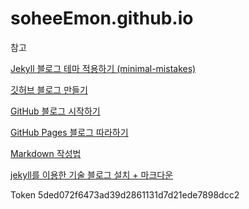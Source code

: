 # soheeEmon.github.io


참고


[Jekyll 블로그 테마 적용하기 (minimal-mistakes)](https://junhobaik.github.io/jekyll-apply-theme/)

[깃허브 블로그 만들기](https://velog.io/@shg4821?tag=%EA%B9%83%ED%97%88%EB%B8%8C)

[GitHub 블로그 시작하기](https://honbabzone.com/jekyll/start-gitHubBlog/)

[GitHub Pages 블로그 따라하기](https://devinlife.com/howto/)

[Markdown 작성법](https://hongsii.github.io/2017/06/01/How-to-Write-with-Markdown/)

[jekyll를 이용한 기술 블로그 설치 + 마크다운](http://tech.inswave.com/2018/02/13/setup/)


Token 5ded072f6473ad39d2861131d7d21ede7898dcc2
